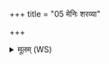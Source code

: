 +++
title = "05 मेनिः शरव्या"

+++
<details><summary>मूलम् (WS)</summary>

मेनिः शरव्या भवाघादघविषा भव ।  
अघ्न्ये प्र शिरो जहि ब्रह्मज्यस्य कृतागसः ॥ ५ ॥
</details>
